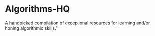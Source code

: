 # Algorithms-HQ
A handpicked compilation of exceptional resources for learning and/or honing algorithmic skills."

